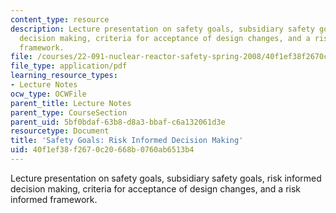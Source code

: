 ```yaml
---
content_type: resource
description: Lecture presentation on safety goals, subsidiary safety goals, risk informed
  decision making, criteria for acceptance of design changes, and a risk informed
  framework.
file: /courses/22-091-nuclear-reactor-safety-spring-2008/40f1ef38f2670c20668b0760ab6513b4_MIT22_091S08_lec12.pdf
file_type: application/pdf
learning_resource_types:
- Lecture Notes
ocw_type: OCWFile
parent_title: Lecture Notes
parent_type: CourseSection
parent_uid: 5bf0bdaf-63b8-d8a3-bbaf-c6a132061d3e
resourcetype: Document
title: 'Safety Goals: Risk Informed Decision Making'
uid: 40f1ef38-f267-0c20-668b-0760ab6513b4
---
```

Lecture presentation on safety goals, subsidiary safety goals, risk informed decision making, criteria for acceptance of design changes, and a risk informed framework.